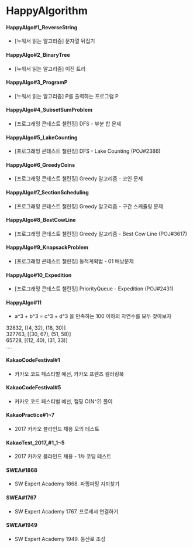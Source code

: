 # HappyAlgorithm

#### HappyAlgo#1_ReverseString
- [누워서 읽는 알고리즘] 문자열 뒤집기

#### HappyAlgo#2_BinaryTree
- [누워서 읽는 알고리즘] 이진 트리

#### HappyAlgo#3_ProgramP
- [누워서 읽는 알고리즘] P를 출력하는 프로그램 P

#### HappyAlgo#4_SubsetSumProblem
- [프로그래밍 콘테스트 챌린징] DFS - 부분 합 문제

#### HappyAlgo#5_LakeCounting
- [프로그래밍 콘테스트 챌린징] DFS - Lake Counting (POJ#2386)

#### HappyAlgo#6_GreedyCoins
- [프로그래밍 콘테스트 챌린징] Greedy 알고리즘 - 코인 문제

#### HappyAlgo#7_SectionScheduling
- [프로그래밍 콘테스트 챌린징] Greedy 알고리즘 - 구간 스케쥴링 문제

#### HappyAlgo#8_BestCowLine
- [프로그래밍 콘테스트 챌린징] Greedy 알고리즘 - Best Cow Line (POJ#3617)

#### HappyAlgo#9_KnapsackProblem
- [프로그래밍 콘테스트 챌린징] 동적계획법 - 01 배낭문제

#### HappyAlgo#10_Expedition
- [프로그래밍 콘테스트 챌린징] PriorityQueue - Expedition (POJ#2431)

#### HappyAlgo#11
- a^3 + b^3 = c^3 + d^3 을 만족하는 100 이하의 자연수를 모두 찾아보자

32832, [(4, 32), (18, 30)]<br/>
327763, [(30, 67), (51, 58)]<br/>
65728, [(12, 40), (31, 33)]<br/>
....

#### KakaoCodeFestival#1
- 카카오 코드 페스티벌 예선, 카카오 프렌즈 컬러링북

#### KakaoCodeFestival#5
- 카카오 코드 페스티벌 예선, 캠핑 O(N^2) 풀이

#### KakaoPractice#1~7
- 2017 카카오 블라인드 채용 모의 테스트

#### KakaoTest_2017_#1_1~5
- 2017 카카오 블라인드 채용 - 1차 코딩 테스트

#### SWEA#1868
- SW Expert Academy 1868. 파핑파핑 지뢰찾기

#### SWEA#1767
- SW Expert Academy 1767. 프로세서 연결하기

#### SWEA#1949
- SW Expert Academy 1949. 등산로 조성


